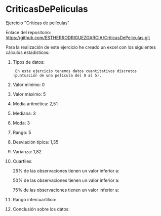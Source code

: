 # CriticasDePeliculas
Ejercicio "Críticas de películas"

Enlace del repositorio: https://github.com/ESTHERRODRIGUEZGARCIA/CriticasDePeliculas.git

Para la realización de este ejercicio he creado un excel con los siguientes cálculos estadísticos:


1. Tipos de datos: 

        En este ejercicio tenemos datos cuantitativos discretos (puntuación de una película del 0 al 5).

2. Valor mínimo: 0
3. Valor máximo: 5
4. Media aritmética: 2,51
5. Mediana: 3
6. Moda: 3
7. Rango: 5
8. Desviación típica: 1,35
9. Varianza: 1,82
10. Cuartiles:

    25% de las observaciones tienen un valor inferior a:
  
    50% de las observaciones tienen un valor inferior a:
  
    75% de las observaciones tienen un valor inferior a:
  
11. Rango intercuartílico:
12. Conclusión sobre los datos:
